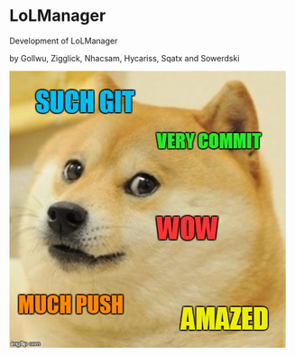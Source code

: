 # LoLManager
Development of LoLManager

by Gollwu, Zigglick, Nhacsam, Hycariss, Sqatx and Sowerdski 

![alt tag](https://raw.githubusercontent.com/Gollwu/LoLManager/master/assets/doge.jpg "Doge")

